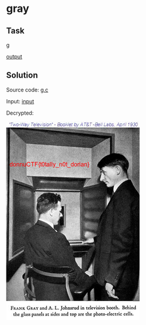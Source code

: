 # gray

## Task

[g](./src/g)

[output](./src/output)

## Solution

Source code: [g.c](./src/g.c)

Input: [input](./src/input)

Decrypted: 

![decrypted.png](./src/decrypted.png)